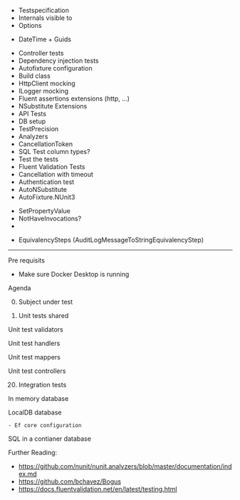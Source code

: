 
+ Testspecification 
+ Internals visible to
+ Options
- DateTime + Guids
+ Controller tests
+ Dependency injection tests
+ Autofixture configuration
+ Build class
+ HttpClient mocking
+ ILogger mocking
+ Fluent assertions extensions (http, ...)
+ NSubstitute Extensions
+ API Tests
+ DB setup
+ TestPrecision
+ Analyzers
+ CancellationToken
+ SQL Test column types?
+ Test the tests
+ Fluent Validation Tests
+ Cancellation with timeout
+ Authentication test
+ AutoNSubstitute
+ AutoFixture.NUnit3

- SetPropertyValue
- NotHaveInvocations?
- 
+ EquivalencySteps (AuditLogMessageToStringEquivalencyStep)


--------------------

Pre requisits

- Make sure Docker Desktop is running


Agenda

00. Subject under test

10. Unit tests shared

Unit test validators

Unit test handlers

Unit test mappers

Unit test controllers

20. Integration tests

In memory database

LocalDB database

	- Ef core configuration

SQL in a contianer database







Further Reading: 

- https://github.com/nunit/nunit.analyzers/blob/master/documentation/index.md
- https://github.com/bchavez/Bogus
- https://docs.fluentvalidation.net/en/latest/testing.html